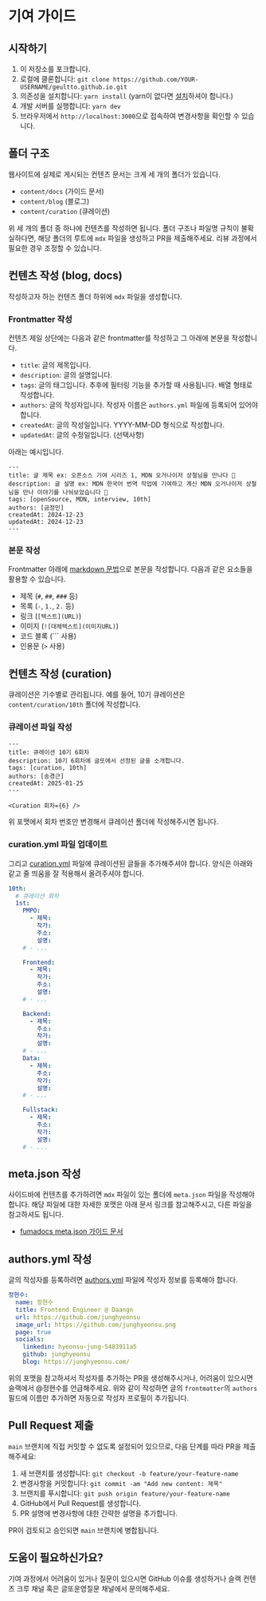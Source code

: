 # 기여 가이드

## 시작하기

1. 이 저장소를 포크합니다.
2. 로컬에 클론합니다: `git clone https://github.com/YOUR-USERNAME/geultto.github.io.git`
3. 의존성을 설치합니다: `yarn install` (yarn이 없다면 [설치](https://classic.yarnpkg.com/lang/en/docs/install/#mac-stable)하셔야 합니다.)
4. 개발 서버를 실행합니다: `yarn dev`
5. 브라우저에서 `http://localhost:3000`으로 접속하여 변경사항을 확인할 수 있습니다.

## 폴더 구조

웹사이트에 실제로 게시되는 컨텐츠 문서는 크게 세 개의 폴더가 있습니다.

- `content/docs` (가이드 문서)
- `content/blog` (블로그)
- `content/curation` (큐레이션)

위 세 개의 폴더 중 하나에 컨텐츠를 작성하면 됩니다.
폴더 구조나 파일명 규칙이 불확실하다면, 해당 폴더의 루트에 `mdx` 파일을 생성하고 PR을 제출해주세요. 리뷰 과정에서 필요한 경우 조정할 수 있습니다.

## 컨텐츠 작성 (blog, docs)

작성하고자 하는 컨텐츠 폴더 하위에 `mdx` 파일을 생성합니다.

### Frontmatter 작성

컨텐츠 제일 상단에는 다음과 같은 frontmatter를 작성하고 그 아래에 본문을 작성합니다.

- `title`: 글의 제목입니다.
- `description`: 글의 설명입니다.
- `tags`: 글의 태그입니다. 추후에 필터링 기능을 추가할 때 사용됩니다. 배열 형태로 작성합니다.
- `authors`: 글의 작성자입니다. 작성자 이름은 `authors.yml` 파일에 등록되어 있어야 합니다.
- `createdAt`: 글의 작성일입니다. YYYY-MM-DD 형식으로 작성합니다.
- `updatedAt`: 글의 수정일입니다. (선택사항)

아래는 예시입니다.

```mdx
---
title: 글 제목 ex: 오픈소스 기여 시리즈 1, MDN 오거나이저 상철님을 만나다 🚀
description: 글 설명 ex: MDN 한국어 번역 작업에 기여하고 계신 MDN 오거나이저 상철님을 만나 이야기를 나눠보았습니다 🥳
tags: [openSource, MDN, interview, 10th]
authors: [금정민]
createdAt: 2024-12-23
updatedAt: 2024-12-23
---
```

### 본문 작성

Frontmatter 아래에 [markdown 문법](https://gist.github.com/ihoneymon/652be052a0727ad59601)으로 본문을 작성합니다.
다음과 같은 요소들을 활용할 수 있습니다.

- 제목 (`#`, `##`, `###` 등)
- 목록 (`-`, `1.`, `2.` 등)
- 링크 (`[텍스트](URL)`)
- 이미지 (`![대체텍스트](이미지URL)`)
- 코드 블록 (``` 사용)
- 인용문 (`>` 사용)

## 컨텐츠 작성 (curation)

큐레이션은 기수별로 관리됩니다. 예를 들어, 10기 큐레이션은 `content/curation/10th` 폴더에 작성합니다.

### 큐레이션 파일 작성

```mdx
---
title: 큐레이션 10기 6회차
description: 10기 6회차에 글또에서 선정된 글을 소개합니다.
tags: [curation, 10th]
authors: [송경근]
createdAt: 2025-01-25
---

<Curation 회차={6} />
```

위 포맷에서 회차 번호만 변경해서 큐레이션 폴더에 작성해주시면 됩니다.

### curation.yml 파일 업데이트

그리고 [curation.yml](./curation.yml) 파일에 큐레이션된 글들을 추가해주셔야 합니다.
양식은 아래와 같고 줄 띄움을 잘 적용해서 올려주셔야 합니다.

```yaml
10th:
  # 큐레이션 회차
  1st:
    PMPO:
      - 제목:
        작가:
        주소:
        설명:
    # - ...

    Frontend:
      - 제목:
        작가:
        주소:
        설명:
    # - ...

    Backend:
      - 제목:
        주소:
        작가:
        설명:
    # - ...
    Data:
      - 제목:
        주소:
        작가:
        설명:
    # - ...

    Fullstack:
      - 제목:
        주소:
        작가:
        설명:
    # - ...
```

## meta.json 작성

사이드바에 컨텐츠를 추가하려면 `mdx` 파일이 있는 폴더에 `meta.json` 파일을 작성해야 합니다.
해당 파일에 대한 자세한 포맷은 아래 문서 링크를 참고해주시고, 다른 파일을 참고하셔도 됩니다.

- [fumadocs meta.json 가이드 문서](https://fumadocs.vercel.app/docs/ui/page-conventions#meta)

## authors.yml 작성

글의 작성자를 등록하려면 [authors.yml](./authors.yml) 파일에 작성자 정보를 등록해야 합니다.

```yaml
정현수:
  name: 정현수
  title: Frontend Engineer @ Daangn
  url: https://github.com/junghyeonsu
  image_url: https://github.com/junghyeonsu.png
  page: true
  socials:
    linkedin: hyeonsu-jung-5483911a5
    github: junghyeonsu
    blog: https://junghyeonsu.com/
```

위의 포맷을 참고하셔서 작성자를 추가하는 PR을 생성해주시거나, 어려움이 있으시면 슬랙에서 @정현수를 언급해주세요.
위와 같이 작성하면 글의 `frontmatter`의 `authors` 필드에 이름만 추가하면 자동으로 작성자 프로필이 추가됩니다.

## Pull Request 제출

`main` 브랜치에 직접 커밋할 수 없도록 설정되어 있으므로, 다음 단계를 따라 PR을 제출해주세요:

1. 새 브랜치를 생성합니다: `git checkout -b feature/your-feature-name`
2. 변경사항을 커밋합니다: `git commit -am "Add new content: 제목"`
3. 브랜치를 푸시합니다: `git push origin feature/your-feature-name`
4. GitHub에서 Pull Request를 생성합니다.
5. PR 설명에 변경사항에 대한 간략한 설명을 추가합니다.

PR이 검토되고 승인되면 `main` 브랜치에 병합됩니다.

## 도움이 필요하신가요?

기여 과정에서 어려움이 있거나 질문이 있으시면 GitHub 이슈를 생성하거나 슬랙 컨텐츠 크루 채널 혹은 글또운영질문 채널에서 문의해주세요.
